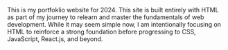 This is my portfoklio website for 2024. This site is built entirely with HTML as part of my journey to relearn and master the fundamentals of web development. While it may seem simple now, I am intentionally focusing on HTML to reinforce a strong foundation before progressing to CSS, JavaScript, React.js, and beyond.
